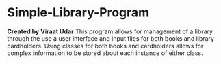 # Simple-Library-Program
**Created by Viraat Udar**
This program allows for management of a library through the use a user interface and input files for both books and library cardholders.
Using classes for both books and cardholders allows for complex information to be stored about each instance of either class.
